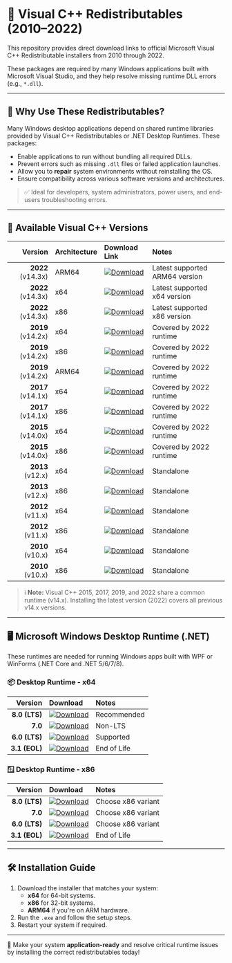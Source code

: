 # 🧩 Visual C++ Redistributables (2010–2022)

This repository provides direct download links to official Microsoft Visual C++ Redistributable installers from 2010 through 2022.

These packages are required by many Windows applications built with Microsoft Visual Studio, and they help resolve missing runtime DLL errors (e.g., `*.dll`).

---

## 🤔 Why Use These Redistributables?

Many Windows desktop applications depend on shared runtime libraries provided by Visual C++ Redistributables or .NET Desktop Runtimes. These packages:

- Enable applications to run without bundling all required DLLs.
- Prevent errors such as missing `.dll` files or failed application launches.
- Allow you to **repair** system environments without reinstalling the OS.
- Ensure compatibility across various software versions and architectures.

> ✅ Ideal for developers, system administrators, power users, and end-users troubleshooting errors.

---

## 📂 Available Visual C++ Versions

| Version | Architecture | Download Link | Notes |
|--------:|:-------------|:--------------|:------|
| **2022** (v14.3x) | ARM64 | [![Download](https://honey.badgers.space/badge/check/DOWNLOAD/green?&icon=eva-cloud-download-outline&label=&scale=1)](https://aka.ms/vs/17/release/vc_redist.arm64.exe) | Latest supported ARM64 version |
| **2022** (v14.3x) | x64   | [![Download](https://honey.badgers.space/badge/check/DOWNLOAD/green?&icon=eva-cloud-download-outline&label=&scale=1)](https://aka.ms/vs/17/release/vc_redist.x64.exe)   | Latest supported x64 version |
| **2022** (v14.3x) | x86   | [![Download](https://honey.badgers.space/badge/check/DOWNLOAD/green?&icon=eva-cloud-download-outline&label=&scale=1)](https://aka.ms/vs/17/release/vc_redist.x86.exe)   | Latest supported x86 version |
| **2019** (v14.2x) | x64   | [![Download](https://honey.badgers.space/badge/check/DOWNLOAD/green?&icon=eva-cloud-download-outline&label=&scale=1)](https://aka.ms/vs/16/release/vc_redist.x64.exe)   | Covered by 2022 runtime |
| **2019** (v14.2x) | x86   | [![Download](https://honey.badgers.space/badge/check/DOWNLOAD/green?&icon=eva-cloud-download-outline&label=&scale=1)](https://aka.ms/vs/16/release/vc_redist.x86.exe)   | Covered by 2022 runtime |
| **2019** (v14.2x) | ARM64 | [![Download](https://honey.badgers.space/badge/check/DOWNLOAD/green?&icon=eva-cloud-download-outline&label=&scale=1)](https://aka.ms/vs/16/release/vc_redist.arm64.exe) | Covered by 2022 runtime |
| **2017** (v14.1x) | x64   | [![Download](https://honey.badgers.space/badge/check/DOWNLOAD/green?&icon=eva-cloud-download-outline&label=&scale=1)](https://aka.ms/vs/15/release/vc_redist.x64.exe)   | Covered by 2022 runtime |
| **2017** (v14.1x) | x86   | [![Download](https://honey.badgers.space/badge/check/DOWNLOAD/green?&icon=eva-cloud-download-outline&label=&scale=1)](https://aka.ms/vs/15/release/vc_redist.x86.exe)   | Covered by 2022 runtime |
| **2015** (v14.0x) | x64   | [![Download](https://honey.badgers.space/badge/check/DOWNLOAD/green?&icon=eva-cloud-download-outline&label=&scale=1)](https://aka.ms/vs/2015/redist_x64)                 | Covered by 2022 runtime |
| **2015** (v14.0x) | x86   | [![Download](https://honey.badgers.space/badge/check/DOWNLOAD/green?&icon=eva-cloud-download-outline&label=&scale=1)](https://aka.ms/vs/2015/redist_x86)                 | Covered by 2022 runtime |
| **2013** (v12.x)  | x64   | [![Download](https://honey.badgers.space/badge/check/DOWNLOAD/green?&icon=eva-cloud-download-outline&label=&scale=1)](https://download.microsoft.com/download/1/7/1/1715A68B-5B1C-48A1-8168-FF2E3C40A59C/vcredist_x64.exe) | Standalone |
| **2013** (v12.x)  | x86   | [![Download](https://honey.badgers.space/badge/check/DOWNLOAD/green?&icon=eva-cloud-download-outline&label=&scale=1)](https://download.microsoft.com/download/1/7/1/1715A68B-5B1C-48A1-8168-FF2E3C40A59C/vcredist_x86.exe) | Standalone |
| **2012** (v11.x)  | x64   | [![Download](https://honey.badgers.space/badge/check/DOWNLOAD/green?&icon=eva-cloud-download-outline&label=&scale=1)](https://download.microsoft.com/download/1/1/3/11365A1B-2450-4D51-8DB6-5D7586B2AB9B/vcredist_x64.exe) | Standalone |
| **2012** (v11.x)  | x86   | [![Download](https://honey.badgers.space/badge/check/DOWNLOAD/green?&icon=eva-cloud-download-outline&label=&scale=1)](https://download.microsoft.com/download/1/1/3/11365A1B-2450-4D51-8DB6-5D7586B2AB9B/vcredist_x86.exe) | Standalone |
| **2010** (v10.x)  | x64   | [![Download](https://honey.badgers.space/badge/check/DOWNLOAD/green?&icon=eva-cloud-download-outline&label=&scale=1)](https://download.microsoft.com/download/1/6/5/165255e7-1014-4d0a-b094-b6a430a6bffc/vcredist_x64.exe) | Standalone |
| **2010** (v10.x)  | x86   | [![Download](https://honey.badgers.space/badge/check/DOWNLOAD/green?&icon=eva-cloud-download-outline&label=&scale=1)](https://download.microsoft.com/download/1/6/5/165255e7-1014-4d0a-b094-b6a430a6bffc/vcredist_x86.exe) | Standalone |

> ℹ️ **Note:** Visual C++ 2015, 2017, 2019, and 2022 share a common runtime (v14.x). Installing the latest version (2022) covers all previous v14.x versions.

---

## 🖥 Microsoft Windows Desktop Runtime (.NET)

These runtimes are needed for running Windows apps built with WPF or WinForms (.NET Core and .NET 5/6/7/8).

### 📦 Desktop Runtime - x64

| Version | Download | Notes |
|--------:|:---------|:------|
| **8.0 (LTS)** | [![Download](https://honey.badgers.space/badge/check/DOWNLOAD/green?&icon=eva-cloud-download-outline&label=&scale=1)](https://dotnet.microsoft.com/en-us/download/dotnet/8.0) | Recommended |
| **7.0**        | [![Download](https://honey.badgers.space/badge/check/DOWNLOAD/green?&icon=eva-cloud-download-outline&label=&scale=1)](https://dotnet.microsoft.com/en-us/download/dotnet/7.0) | Non-LTS |
| **6.0 (LTS)**  | [![Download](https://honey.badgers.space/badge/check/DOWNLOAD/green?&icon=eva-cloud-download-outline&label=&scale=1)](https://dotnet.microsoft.com/en-us/download/dotnet/6.0) | Supported |
| **3.1 (EOL)**  | [![Download](https://honey.badgers.space/badge/check/DOWNLOAD/green?&icon=eva-cloud-download-outline&label=&scale=1)](https://dotnet.microsoft.com/en-us/download/dotnet/3.1) | End of Life |

### 🪟 Desktop Runtime - x86

| Version | Download | Notes |
|--------:|:---------|:------|
| **8.0 (LTS)** | [![Download](https://honey.badgers.space/badge/check/DOWNLOAD/green?&icon=eva-cloud-download-outline&label=&scale=1)](https://dotnet.microsoft.com/en-us/download/dotnet/8.0) | Choose x86 variant |
| **7.0**        | [![Download](https://honey.badgers.space/badge/check/DOWNLOAD/green?&icon=eva-cloud-download-outline&label=&scale=1)](https://dotnet.microsoft.com/en-us/download/dotnet/7.0) | Choose x86 variant |
| **6.0 (LTS)**  | [![Download](https://honey.badgers.space/badge/check/DOWNLOAD/green?&icon=eva-cloud-download-outline&label=&scale=1)](https://dotnet.microsoft.com/en-us/download/dotnet/6.0) | Choose x86 variant |
| **3.1 (EOL)**  | [![Download](https://honey.badgers.space/badge/check/DOWNLOAD/green?&icon=eva-cloud-download-outline&label=&scale=1)](https://dotnet.microsoft.com/en-us/download/dotnet/3.1) | End of Life |

---

## 🛠 Installation Guide

1. Download the installer that matches your system:
   - **x64** for 64-bit systems.
   - **x86** for 32-bit systems.
   - **ARM64** if you're on ARM hardware.
2. Run the `.exe` and follow the setup steps.
3. Restart your system if required.

---

🧠 Make your system **application-ready** and resolve critical runtime issues by installing the correct redistributables today!
